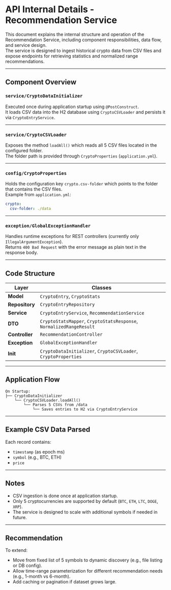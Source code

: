 # API Internal Details - Recommendation Service

This document explains the internal structure and operation of the Recommendation Service, including component responsibilities, data flow, and service design.  
The service is designed to ingest historical crypto data from CSV files and expose endpoints for retrieving statistics and normalized range recommendations.

---

## Component Overview

### `service/CryptoDataInitializer`
Executed once during application startup using `@PostConstruct`.  
It loads CSV data into the H2 database using `CryptoCSVLoader` and persists it via `CryptoEntryService`.

---

### `service/CryptoCSVLoader`
Exposes the method `loadAll()` which reads all 5 CSV files located in the configured folder.  
The folder path is provided through `CryptoProperties` (`application.yml`).

---

### `config/CryptoProperties`
Holds the configuration key `crypto.csv-folder` which points to the folder that contains the CSV files.  
Example from `application.yml`:

```yaml
crypto:
  csv-folder: ./data
```

---

### `exception/GlobalExceptionHandler`
Handles runtime exceptions for REST controllers (currently only `IllegalArgumentException`).  
Returns `400 Bad Request` with the error message as plain text in the response body.

---

## Code Structure

| Layer         | Classes                                                                 |
|---------------|-------------------------------------------------------------------------|
| **Model**     | `CryptoEntry`, `CryptoStats`                                            |
| **Repository**| `CryptoEntryRepository`                                                 |
| **Service**   | `CryptoEntryService`, `RecommendationService`                           |
| **DTO**       | `CryptoStatsMapper`, `CryptoStatsResponse`, `NormalizedRangeResult`     |
| **Controller**| `RecommendationController`                                              |
| **Exception** | `GlobalExceptionHandler`                                                |
| **Init**      | `CryptoDataInitializer`, `CryptoCSVLoader`, `CryptoProperties`          |

---

## Application Flow

```plaintext
On Startup:
├── CryptoDataInitializer
    └── CryptoCSVLoader.loadAll()
        └── Parses 5 CSVs from /data
            └── Saves entries to H2 via CryptoEntryService
```

---

## Example CSV Data Parsed

Each record contains:
- `timestamp` (as epoch ms)
- `symbol` (e.g., BTC, ETH)
- `price`

---

## Notes

- CSV ingestion is done once at application startup.
- Only 5 cryptocurrencies are supported by default (`BTC`, `ETH`, `LTC`, `DOGE`, `XRP`).
- The service is designed to scale with additional symbols if needed in future.

---

## Recommendation

To extend:
- Move from fixed list of 5 symbols to dynamic discovery (e.g., file listing or DB config).
- Allow time-range parameterization for different recommendation needs (e.g., 1-month vs 6-month).
- Add caching or pagination if dataset grows large.